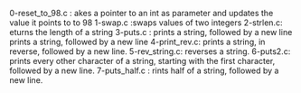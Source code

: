 0-reset_to_98.c : akes a pointer to an int as parameter and updates the value it points to to 98
1-swap.c :swaps values of two integers
2-strlen.c: eturns the length of a string
3-puts.c : prints a string, followed by a new line
prints a string, followed by a new line
4-print_rev.c: prints a string, in reverse, followed by a new line.
5-rev_string.c: reverses a string.
6-puts2.c: prints every other character of a string, starting with the first character, followed by a new line.
7-puts_half.c
: rints half of a string, followed by a new line.
